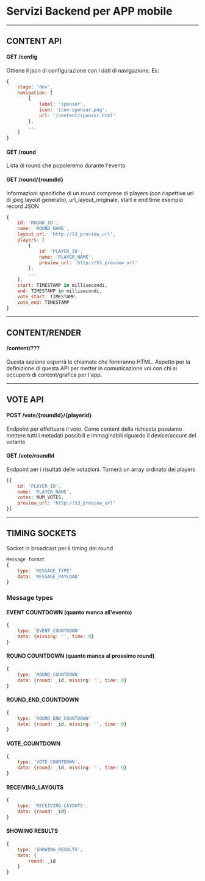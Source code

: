 # Servizi Backend per APP mobile

---

## CONTENT API

#### GET /config
Ottiene il json di configurazione con i dati di navigazione.
Es:

```javascript
{
    stage: 'dev',
    navigation: [
        {
            label: 'sponsor',
            icon: 'icon-sponsor.png',
            url: '/content/sponsor.html'
        },
        ...
    ]
}
```


#### GET /round
Lista di round che popoleremo durante l'evento


#### GET /round/{roundId}
Informazioni specifiche di un round comprese di players (con rispettive url di jpeg layout generato), url_layout_originale, start e end time
esempio record JSON

```javascript
{
    id: 'ROUND_ID',
    name: 'ROUND_NAME',
    layout_url: 'http://S3_preview_url',
    players: [
        {
            id: 'PLAYER_ID',
            name: 'PLAYER_NAME',
            preview_url: 'http://S3_preview_url'
        },
        ...
    ],
    start: TIMESTAMP in millisecondi,
    end: TIMESTAMP in millisecondi,
    vote_start: TIMESTAMP,
    vote_end: TIMESTAMP
}
```

--- 

## CONTENT/RENDER

#### /content/???
Questa sezione esporrà le chiamate che forniranno HTML. 
Aspetto per la definizione di questa API per metter in comunicazione voi con chi si occuperò di 
content/grafica per l'app. 

--- 

## VOTE API

####  POST /vote/{roundId}/{playerId}
Endpoint per effettuare il voto. Come content della richiesta possiamo mettere tutti i metadati
possibili e immaginabili riguardo il device/accunt del votante

#### GET /vote/roundId
Endpoint per i risultati delle votazioni. Tornerà un array ordinato dei players
```javascript
[{
    id: 'PLAYER_ID',
    name: 'PLAYER_NAME',
    votes: NUM_VOTES,
    preview_url: 'http://S3_preview_url'
}]
```

___

## TIMING SOCKETS
Socket in broadcast per il timing dei round
```javascript
Message format
{
    type: 'MESSAGE_TYPE'
    data: 'MESSAGE_PAYLOAD'
}
```

### Message types

#### EVENT COUNTDOWN (quanto manca all'evento)
```javascript
{
    type: 'EVENT_COUNTDOWN'
    data: {missing: '', time: 0}
}
```

#### ROUND COUNTDOWN (quanto manca al prossimo round)
```javascript
{
    type: 'ROUND_COUNTDOWN'
    data: {round: _id, missing: '', time: 0}
}
```

#### ROUND_END_COUNTDOWN
```javascript
{
    type: 'ROUND_END_COUNTDOWN'
    data: {round: _id, missing: '', time: 0}
}
```


#### VOTE_COUNTDOWN
```javascript
{
    type: 'VOTE_COUNTDOWN',
    data: {round: _id, missing: '', time: 0}
}
```

#### RECEIVING_LAYOUTS
```javascript
{
    type: 'RECEIVING_LAYOUTS',
    data: {round: _id}
}
```

#### SHOWING RESULTS
```javascript
{
    type: 'SHOWING_RESULTS',
    data: {
        round: _id
    }
}
```